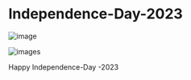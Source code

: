 # Independence-Day-2023

![image](https://github.com/Mr-Farooqi/Independence-Day-2023/assets/125676858/da8708bd-0a7f-42cc-b9bd-5a7fa7b17abc)


![images](https://github.com/Mr-Farooqi/Independence-Day-2023/assets/125676858/7c72bcc6-fc3d-4d70-8cd3-921facabebfd)

Happy Independence-Day -2023
